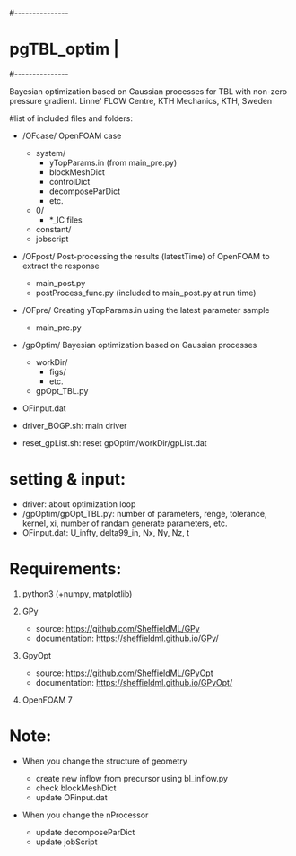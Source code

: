 #---------------
# pgTBL_optim  |
#---------------

Bayesian optimization based on Gaussian processes for TBL with non-zero pressure gradient. 
Linne' FLOW Centre, KTH Mechanics, KTH, Sweden

#list of included files and folders:

 - /OFcase/   OpenFOAM case
   - system/
     - yTopParams.in (from main_pre.py)
     - blockMeshDict
     - controlDict
     - decomposeParDict
     - etc.
   - 0/
     - *_IC files
   - constant/
   - jobscript

 - /OFpost/   Post-processing the results (latestTime) of OpenFOAM to extract the response
   - main_post.py
   - postProcess_func.py (included to main_post.py at run time)

 - /OFpre/    Creating yTopParams.in using the latest parameter sample
   - main_pre.py
   
 - /gpOptim/  Bayesian optimization based on Gaussian processes
   - workDir/
     - figs/
     - etc.
   - gpOpt_TBL.py
   
 - OFinput.dat
   
 - driver_BOGP.sh: main driver
 
 - reset_gpList.sh: reset gpOptim/workDir/gpList.dat

# setting & input:
 - driver: about optimization loop
 - /gpOptim/gpOpt_TBL.py: number of parameters, renge, tolerance, kernel, xi, number of randam generate parameters, etc.
 - OFinput.dat: U_infty, delta99_in, Nx, Ny, Nz, t

# Requirements:
1. python3 (+numpy, matplotlib)

2. GPy
   - source: https://github.com/SheffieldML/GPy
   - documentation: https://sheffieldml.github.io/GPy/

3. GpyOpt
   - source: https://github.com/SheffieldML/GPyOpt
   - documentation: https://sheffieldml.github.io/GPyOpt/

4. OpenFOAM 7

# Note:
  - When you change the structure of geometry
    - create new inflow from precursor using bl_inflow.py
    - check blockMeshDict
    - update OFinput.dat
    
  - When you change the nProcessor
    - update decomposeParDict
    - update jobScript